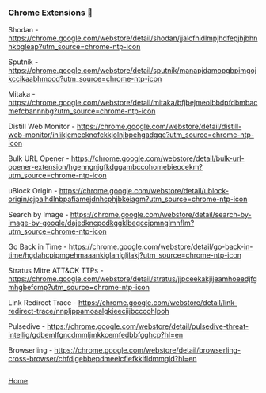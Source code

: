 ### Chrome Extensions :small_blue_diamond:

Shodan - https://chrome.google.com/webstore/detail/shodan/jjalcfnidlmpjhdfepjhjbhnhkbgleap?utm_source=chrome-ntp-icon

Sputnik - https://chrome.google.com/webstore/detail/sputnik/manapjdamopgbpimgojkccikaabhmocd?utm_source=chrome-ntp-icon

Mitaka - https://chrome.google.com/webstore/detail/mitaka/bfjbejmeoibbdpfdbmbacmefcbannnbg?utm_source=chrome-ntp-icon

Distill Web Monitor - https://chrome.google.com/webstore/detail/distill-web-monitor/inlikjemeeknofckkjolnjbpehgadgge?utm_source=chrome-ntp-icon

Bulk URL Opener - https://chrome.google.com/webstore/detail/bulk-url-opener-extension/hgenngnjgfkdggambccohomebieocekm?utm_source=chrome-ntp-icon

uBlock Origin - https://chrome.google.com/webstore/detail/ublock-origin/cjpalhdlnbpafiamejdnhcphjbkeiagm?utm_source=chrome-ntp-icon

Search by Image - https://chrome.google.com/webstore/detail/search-by-image-by-google/dajedkncpodkggklbegccjpmnglmnflm?utm_source=chrome-ntp-icon

Go Back in Time - https://chrome.google.com/webstore/detail/go-back-in-time/hgdahcpipmgehmaaankiglanlgljlakj?utm_source=chrome-ntp-icon

Stratus Mitre ATT&CK TTPs - https://chrome.google.com/webstore/detail/stratus/jjpceekakjijeamhoeedjfgmhgbefcmp?utm_source=chrome-ntp-icon

Link Redirect Trace - https://chrome.google.com/webstore/detail/link-redirect-trace/nnpljppamoaalgkieeciijbcccohlpoh

Pulsedive - https://chrome.google.com/webstore/detail/pulsedive-threat-intellig/gdbemlfgncdmmljmkkcemfedbbfgghcp?hl=en

Browserling - https://chrome.google.com/webstore/detail/browserling-cross-browser/chfdigebbepdmeelcfiefkklfldmmgld?hl=en

```

```
[Home](https://github.com/WilliamThomas-sec/Opensource-tools/)
